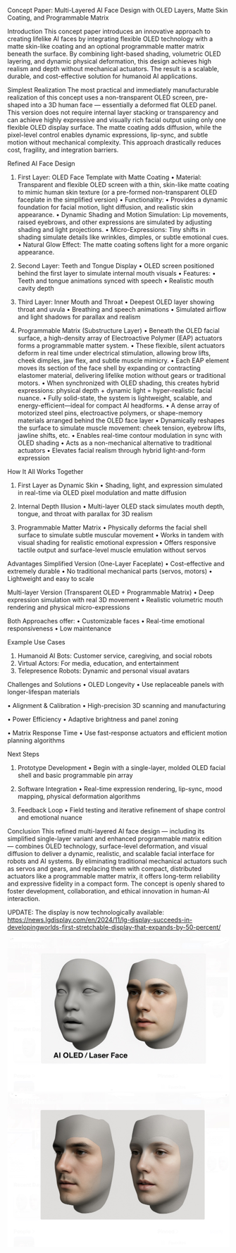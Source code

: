 Concept Paper: Multi-Layered AI Face Design with OLED Layers, Matte Skin Coating, and Programmable Matrix

Introduction
This concept paper introduces an innovative approach to creating lifelike AI faces by integrating flexible OLED technology with a matte skin-like coating and an optional programmable matter matrix beneath the surface. By combining light-based shading, volumetric OLED layering, and dynamic physical deformation, this design achieves high realism and depth without mechanical actuators. The result is a scalable, durable, and cost-effective solution for humanoid AI applications.

Simplest Realization
The most practical and immediately manufacturable realization of this concept uses a non-transparent OLED screen, pre-shaped into a 3D human face — essentially a deformed flat OLED panel. This version does not require internal layer stacking or transparency and can achieve highly expressive and visually rich facial output using only one flexible OLED display surface. The matte coating adds diffusion, while the pixel-level control enables dynamic expressions, lip-sync, and subtle motion without mechanical complexity. This approach drastically reduces cost, fragility, and integration barriers.

Refined AI Face Design
1. First Layer: OLED Face Template with Matte Coating
• Material: Transparent and flexible OLED screen with a thin, skin-like matte coating to mimic human skin texture (or a pre-formed non-transparent OLED faceplate in the simplified version)
• Functionality:
  • Provides a dynamic foundation for facial motion, light diffusion, and realistic skin appearance.
  • Dynamic Shading and Motion Simulation: Lip movements, raised eyebrows, and other expressions are simulated by adjusting shading and light projections.
  • Micro-Expressions: Tiny shifts in shading simulate details like wrinkles, dimples, or subtle emotional cues.
  • Natural Glow Effect: The matte coating softens light for a more organic appearance.

2. Second Layer: Teeth and Tongue Display
• OLED screen positioned behind the first layer to simulate internal mouth visuals
• Features:
  • Teeth and tongue animations synced with speech
  • Realistic mouth cavity depth

3. Third Layer: Inner Mouth and Throat
• Deepest OLED layer showing throat and uvula
• Breathing and speech animations
• Simulated airflow and light shadows for parallax and realism

4. Programmable Matrix (Substructure Layer)
• Beneath the OLED facial surface, a high-density array of Electroactive Polymer (EAP) actuators forms a programmable matter system.
• These flexible, silent actuators deform in real time under electrical stimulation, allowing brow lifts, cheek dimples, jaw flex, and subtle muscle mimicry.
• Each EAP element moves its section of the face shell by expanding or contracting elastomer material, delivering lifelike motion without gears or traditional motors.
• When synchronized with OLED shading, this creates hybrid expressions: physical depth + dynamic light = hyper-realistic facial nuance.
• Fully solid-state, the system is lightweight, scalable, and energy-efficient—ideal for compact AI headforms.
• A dense array of motorized steel pins, electroactive polymers, or shape-memory materials arranged behind the OLED face layer
• Dynamically reshapes the surface to simulate muscle movement: cheek tension, eyebrow lifts, jawline shifts, etc.
• Enables real-time contour modulation in sync with OLED shading
• Acts as a non-mechanical alternative to traditional actuators
• Elevates facial realism through hybrid light-and-form expression

How It All Works Together
1. First Layer as Dynamic Skin
• Shading, light, and expression simulated in real-time via OLED pixel modulation and matte diffusion

2. Internal Depth Illusion
• Multi-layer OLED stack simulates mouth depth, tongue, and throat with parallax for 3D realism

3. Programmable Matter Matrix
• Physically deforms the facial shell surface to simulate subtle muscular movement
• Works in tandem with visual shading for realistic emotional expression
• Offers responsive tactile output and surface-level muscle emulation without servos

Advantages
Simplified Version (One-Layer Faceplate)
• Cost-effective and extremely durable
• No traditional mechanical parts (servos, motors)
• Lightweight and easy to scale

Multi-layer Version (Transparent OLED + Programmable Matrix)
• Deep expression simulation with real 3D movement
• Realistic volumetric mouth rendering and physical micro-expressions

Both Approaches offer:
• Customizable faces
• Real-time emotional responsiveness
• Low maintenance

Example Use Cases
1. Humanoid AI Bots: Customer service, caregiving, and social robots
2. Virtual Actors: For media, education, and entertainment
3. Telepresence Robots: Dynamic and personal visual avatars

Challenges and Solutions
• OLED Longevity
  • Use replaceable panels with longer-lifespan materials

• Alignment & Calibration
  • High-precision 3D scanning and manufacturing

• Power Efficiency
  • Adaptive brightness and panel zoning

• Matrix Response Time
  • Use fast-response actuators and efficient motion planning algorithms

Next Steps
1. Prototype Development
  • Begin with a single-layer, molded OLED facial shell and basic programmable pin array

2. Software Integration
  • Real-time expression rendering, lip-sync, mood mapping, physical deformation algorithms

3. Feedback Loop
  • Field testing and iterative refinement of shape control and emotional nuance

Conclusion
This refined multi-layered AI face design — including its simplified single-layer variant and enhanced programmable matrix edition — combines OLED technology, surface-level deformation, and visual diffusion to deliver a dynamic, realistic, and scalable facial interface for robots and AI systems. By eliminating traditional mechanical actuators such as servos and gears, and replacing them with compact, distributed actuators like a programmable matter matrix, it offers long-term reliability and expressive fidelity in a compact form. The concept is openly shared to foster development, collaboration, and ethical innovation in human-AI interaction.

UPDATE: The display is now technologically available:
https://news.lgdisplay.com/en/2024/11/lg-display-succeeds-in-developingworlds-first-stretchable-display-that-expands-by-50-percent/

![First image](IMG_5437.jpeg)
![Second image](IMG_5438.jpeg)


